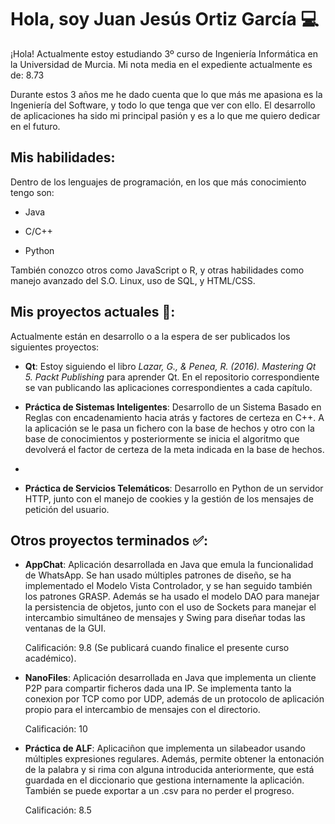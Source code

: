 # Hola, soy Juan Jesús Ortiz García 💻

¡Hola! Actualmente estoy estudiando 3º curso de Ingeniería Informática en la Universidad de Murcia. Mi nota media en el expediente actualmente es de: 8.73

Durante estos 3 años me he dado cuenta que lo que más me apasiona es la Ingeniería del Software, y todo lo que tenga que ver con ello. El desarrollo de aplicaciones ha sido mi principal pasión y es a lo que me quiero dedicar en el futuro.

## Mis habilidades:

Dentro de los lenguajes de programación, en los que más conocimiento tengo son:

- Java
  
- C/C++
  
- Python
  

También conozco otros como JavaScript o R, y otras habilidades como manejo avanzado del S.O. Linux, uso de SQL, y HTML/CSS.

## Mis proyectos actuales 📓:

Actualmente están en desarrollo o a la espera de ser publicados los siguientes proyectos:

- **Qt**: Estoy siguiendo el libro *Lazar, G., & Penea, R. (2016). Mastering Qt 5. Packt Publishing* para aprender Qt. En el repositorio correspondiente se van publicando las aplicaciones correspondientes a cada capítulo.

- **Práctica de Sistemas Inteligentes**: Desarrollo de un Sistema Basado en Reglas con encadenamiento hacia atrás y factores de certeza en C++. A la aplicación se le pasa un fichero con la base de hechos y otro con la base de conocimientos y posteriormente se inicia el algoritmo que devolverá el factor de certeza de la meta indicada en la base de hechos.
- 
- **Práctica de Servicios Telemáticos**: Desarrollo en Python de un servidor HTTP, junto con el manejo de cookies y la gestión de los mensajes de petición del usuario.

## Otros proyectos terminados ✅: 

- **AppChat**: Aplicación desarrollada en Java que emula la funcionalidad de WhatsApp. Se han usado múltiples patrones de diseño, se ha implementado el Modelo Vista Controlador, y se han seguido también los patrones GRASP. Además se ha usado el modelo DAO para manejar la persistencia de objetos, junto con el uso de Sockets para manejar el intercambio simultáneo de mensajes y Swing para diseñar todas las ventanas de la GUI.
  
  Calificación: 9.8 (Se publicará cuando finalice el presente curso académico).

 
- **NanoFiles**: Aplicación desarrollada en Java que implementa un cliente P2P para compartir ficheros dada una IP. Se implementa tanto la conexion por TCP como por UDP, además de un protocolo de aplicación propio para el intercambio de mensajes con el directorio.
  
  Calificación: 10

- **Práctica de ALF**: Aplicaciñon que implementa un silabeador usando múltiples expresiones regulares. Además, permite obtener la entonación de la palabra y si rima con alguna introducida anteriormente, que está guardada en el diccionario que gestiona internamente la aplicación. También se puede exportar a un .csv para no perder el progreso.

  Calificación: 8.5


